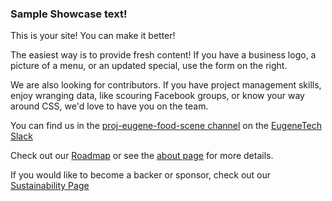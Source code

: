 ﻿### Sample Showcase text!

This is your site!  You can make it better!  

The easiest way is to provide fresh content!  If you have a business logo, a picture of a menu, or an updated special, use the form on the right.

We are also looking for  contributors.  If you have project management skills, enjoy wranging data, like scouring Facebook groups, or know your way around CSS, we'd love to have you on the team.  

You can find us in the [proj-eugene-food-scene channel](https://eugenetech.slack.com/archives/C0111JBQB63) on the [EugeneTech Slack](http://eugslack.com) 

Check out our [Roadmap](https://www.notion.so/380b25da96f34287a73e7fc942f1c138?v=1d2adefd11744928bc711d3962c857e1) or see the [about page](/about) for more details.

If you would like to become a backer or sponsor, check out our [Sustainability Page](https://opencollective.com/open-eugene)